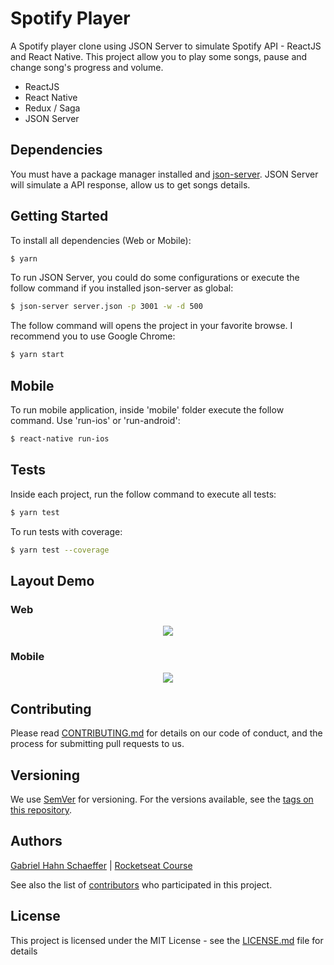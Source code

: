 # Spotify Player

A Spotify player clone using JSON Server to simulate Spotify API - ReactJS and React Native.
This project allow you to play some songs, pause and change song's progress and volume.

- ReactJS
- React Native
- Redux / Saga
- JSON Server

## Dependencies

You must have a package manager installed and [json-server](https://www.npmjs.com/package/json-server). JSON Server will simulate a API response, allow us to get songs details.

## Getting Started

To install all dependencies (Web or Mobile): 

```sh
$ yarn
```

To run JSON Server, you could do some configurations or execute the follow command if you installed json-server as global:

```sh
$ json-server server.json -p 3001 -w -d 500
```

The follow command will opens the project in your favorite browse. I recommend you to use Google Chrome:

```sh
$ yarn start
```

## Mobile

To run mobile application, inside 'mobile' folder execute the follow command. Use 'run-ios' or 'run-android':

```sh
$ react-native run-ios
```

## Tests

Inside each project, run the follow command to execute all tests:

```sh
$ yarn test
```

To run tests with coverage:

```sh
$ yarn test --coverage
```

## Layout Demo

### Web
<p align="center">
    <img src="https://media.giphy.com/media/LMoJcA5vhUMXamMKMq/giphy.gif">
</p>

### Mobile
<p align="center">
    <img src="https://media.giphy.com/media/gH8DddpbD6h4oVSpXU/giphy.gif">
</p>

## Contributing

Please read [CONTRIBUTING.md](https://gist.github.com/PurpleBooth/b24679402957c63ec426) for details on our code of conduct, and the process for submitting pull requests to us.

## Versioning

We use [SemVer](http://semver.org/) for versioning. For the versions available, see the [tags on this repository](https://github.com/gabriel-hahn/spotify-player-react-redux/tags).

## Authors

[Gabriel Hahn Schaeffer](https://github.com/gabriel-hahn/) | [Rocketseat Course](https://github.com/Rocketseat)

See also the list of [contributors](https://github.com/gabriel-hahn/spotify-player-react-redux/contributors) who participated in this project.

## License

This project is licensed under the MIT License - see the [LICENSE.md](LICENSE) file for details
